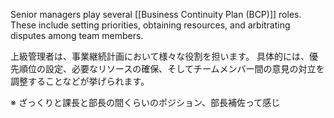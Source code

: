 
Senior managers play several [[Business Continuity Plan (BCP)]] roles. 
These include setting priorities, obtaining resources, and arbitrating disputes among team members.

上級管理者は、事業継続計画において様々な役割を担います。
具体的には、優先順位の設定、必要なリソースの確保、そしてチームメンバー間の意見の対立を調整することなどが挙げられます。


※ ざっくりと課長と部長の間くらいのポジション、部長補佐って感じ